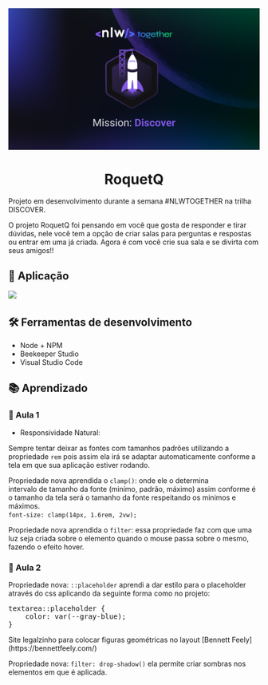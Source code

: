 <img src="Thumbnail_NLW_Missao-5.png">
<h1 align="center"> RoquetQ </h1>
<p>
    Projeto em desenvolvimento durante a semana #NLWTOGETHER na trilha DISCOVER.
</p>
<p>
    O projeto RoquetQ foi pensando em você que gosta de responder e tirar dúvidas, nele você tem a opção de criar salas para perguntas e respostas ou entrar em uma já criada. Agora é com você crie sua sala e se divirta com seus amigos!!
</p>

<h2>📌 Aplicação</h2>

<img src="home.svg">

<h2>🛠️ Ferramentas de desenvolvimento</h2>

- Node + NPM
- Beekeeper Studio
- Visual Studio Code

<h2>📚 Aprendizado</h2>

<h3>📌 Aula 1</h3>

- Responsividade Natural:
<p>
Sempre tentar deixar as fontes com tamanhos padrões utilizando a propriedade <code>rem</code> pois assim ela irá se adaptar automaticamente conforme a tela em que sua aplicação estiver rodando.
</p>
<p>
Propriedade nova aprendida o <code>clamp()</code>: onde ele o determina intervalo de tamanho da fonte (minímo, padrão, máximo) assim conforme é o tamanho da tela será o tamanho da fonte respeitando os minimos e máximos. </br>
<code>font-size: clamp(14px, 1.6rem, 2vw);</code>
</p>
<p>
Propriedade nova aprendida o <code>filter</code>: essa propriedade faz com que uma luz seja criada sobre o elemento quando o mouse passa sobre o mesmo, fazendo o efeito hover.
</p>

<h3>📌 Aula 2</h3>

<p>
Propriedade nova: <code>::placeholder</code> aprendi a dar estilo para o placeholder através do css aplicando da seguinte forma como no projeto:
</p>

<pre>
textarea::placeholder {
    color: var(--gray-blue);
}
</pre>

<p>
Site legalzinho para colocar figuras geométricas no layout [Bennett Feely](https://bennettfeely.com/)
</p>

<p>
Propriedade nova: <code>filter: drop-shadow()</code> ela permite criar sombras nos elementos em que é aplicada.
</p>
